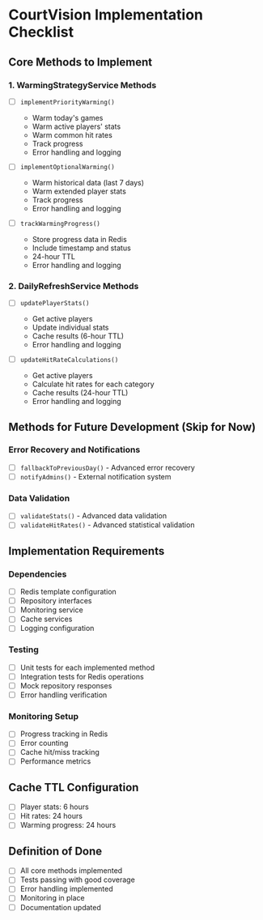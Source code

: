 # CourtVision Implementation Checklist

## Core Methods to Implement

### 1. WarmingStrategyService Methods
- [ ] `implementPriorityWarming()`
  - Warm today's games
  - Warm active players' stats
  - Warm common hit rates
  - Track progress
  - Error handling and logging

- [ ] `implementOptionalWarming()`
  - Warm historical data (last 7 days)
  - Warm extended player stats
  - Track progress
  - Error handling and logging

- [ ] `trackWarmingProgress()`
  - Store progress data in Redis
  - Include timestamp and status
  - 24-hour TTL
  - Error handling and logging

### 2. DailyRefreshService Methods
- [ ] `updatePlayerStats()`
  - Get active players
  - Update individual stats
  - Cache results (6-hour TTL)
  - Error handling and logging

- [ ] `updateHitRateCalculations()`
  - Get active players
  - Calculate hit rates for each category
  - Cache results (24-hour TTL)
  - Error handling and logging

## Methods for Future Development (Skip for Now)

### Error Recovery and Notifications
- [ ] `fallbackToPreviousDay()` - Advanced error recovery
- [ ] `notifyAdmins()` - External notification system

### Data Validation
- [ ] `validateStats()` - Advanced data validation
- [ ] `validateHitRates()` - Advanced statistical validation

## Implementation Requirements

### Dependencies
- [ ] Redis template configuration
- [ ] Repository interfaces
- [ ] Monitoring service
- [ ] Cache services
- [ ] Logging configuration

### Testing
- [ ] Unit tests for each implemented method
- [ ] Integration tests for Redis operations
- [ ] Mock repository responses
- [ ] Error handling verification

### Monitoring Setup
- [ ] Progress tracking in Redis
- [ ] Error counting
- [ ] Cache hit/miss tracking
- [ ] Performance metrics

## Cache TTL Configuration
- [ ] Player stats: 6 hours
- [ ] Hit rates: 24 hours
- [ ] Warming progress: 24 hours

## Definition of Done
- [ ] All core methods implemented
- [ ] Tests passing with good coverage
- [ ] Error handling implemented
- [ ] Monitoring in place
- [ ] Documentation updated 